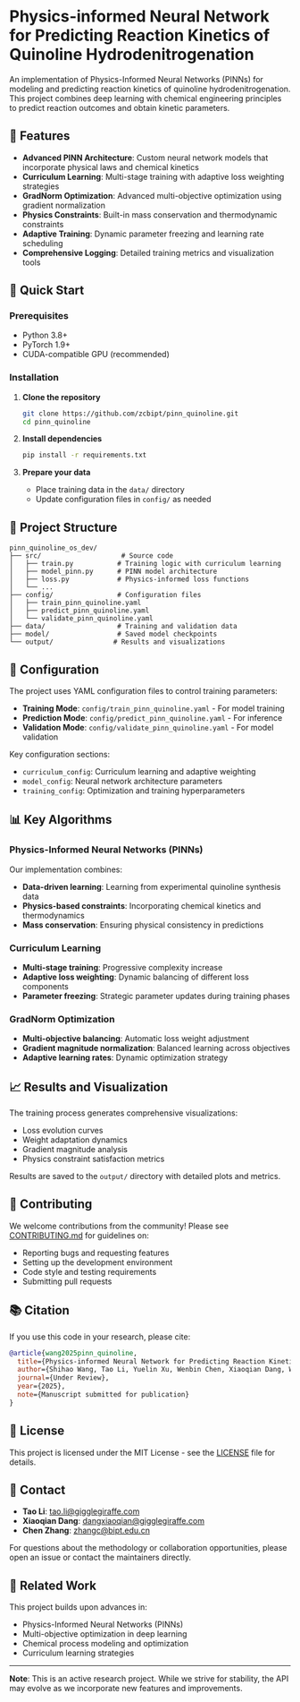 # Physics-informed Neural Network for Predicting Reaction Kinetics of Quinoline Hydrodenitrogenation

An implementation of Physics-Informed Neural Networks (PINNs) for modeling and predicting reaction kinetics of quinoline hydrodenitrogenation. This project combines deep learning with chemical engineering principles to predict reaction outcomes and obtain kinetic parameters.

## 🔬 Features

- **Advanced PINN Architecture**: Custom neural network models that incorporate physical laws and chemical kinetics
- **Curriculum Learning**: Multi-stage training with adaptive loss weighting strategies
- **GradNorm Optimization**: Advanced multi-objective optimization using gradient normalization
- **Physics Constraints**: Built-in mass conservation and thermodynamic constraints
- **Adaptive Training**: Dynamic parameter freezing and learning rate scheduling
- **Comprehensive Logging**: Detailed training metrics and visualization tools

## 🚀 Quick Start

### Prerequisites

- Python 3.8+
- PyTorch 1.9+
- CUDA-compatible GPU (recommended)

### Installation

1. **Clone the repository**
   ```bash
   git clone https://github.com/zcbipt/pinn_quinoline.git
   cd pinn_quinoline
   ```

2. **Install dependencies**
   ```bash
   pip install -r requirements.txt
   ```

3. **Prepare your data**
   - Place training data in the `data/` directory
   - Update configuration files in `config/` as needed

## 📁 Project Structure

```
pinn_quinoline_os_dev/
├── src/                    # Source code
│   ├── train.py           # Training logic with curriculum learning
│   ├── model_pinn.py      # PINN model architecture
│   ├── loss.py            # Physics-informed loss functions
│   └── ...
├── config/                # Configuration files
│   ├── train_pinn_quinoline.yaml
│   ├── predict_pinn_quinoline.yaml
│   └── validate_pinn_quinoline.yaml
├── data/                  # Training and validation data
├── model/                 # Saved model checkpoints
└── output/               # Results and visualizations
```

## 🔧 Configuration

The project uses YAML configuration files to control training parameters:

- **Training Mode**: `config/train_pinn_quinoline.yaml` - For model training
- **Prediction Mode**: `config/predict_pinn_quinoline.yaml` - For inference
- **Validation Mode**: `config/validate_pinn_quinoline.yaml` - For model validation

Key configuration sections:
- `curriculum_config`: Curriculum learning and adaptive weighting
- `model_config`: Neural network architecture parameters
- `training_config`: Optimization and training hyperparameters

## 📊 Key Algorithms

### Physics-Informed Neural Networks (PINNs)
Our implementation combines:
- **Data-driven learning**: Learning from experimental quinoline synthesis data
- **Physics-based constraints**: Incorporating chemical kinetics and thermodynamics
- **Mass conservation**: Ensuring physical consistency in predictions

### Curriculum Learning
- **Multi-stage training**: Progressive complexity increase
- **Adaptive loss weighting**: Dynamic balancing of different loss components
- **Parameter freezing**: Strategic parameter updates during training phases

### GradNorm Optimization
- **Multi-objective balancing**: Automatic loss weight adjustment
- **Gradient magnitude normalization**: Balanced learning across objectives
- **Adaptive learning rates**: Dynamic optimization strategy

## 📈 Results and Visualization

The training process generates comprehensive visualizations:
- Loss evolution curves
- Weight adaptation dynamics
- Gradient magnitude analysis
- Physics constraint satisfaction metrics

Results are saved to the `output/` directory with detailed plots and metrics.

## 🤝 Contributing

We welcome contributions from the community! Please see [CONTRIBUTING.md](CONTRIBUTING.md) for guidelines on:
- Reporting bugs and requesting features
- Setting up the development environment
- Code style and testing requirements
- Submitting pull requests

## 📚 Citation

If you use this code in your research, please cite:

```bibtex
@article{wang2025pinn_quinoline,
  title={Physics-informed Neural Network for Predicting Reaction Kinetics of Quinoline Hydrodenitrogenation},
  author={Shihao Wang, Tao Li, Yuelin Xu, Wenbin Chen, Xiaoqian Dang, Wei Zhang, Chen Zhang, Cuiqing Li, Yong Luo, Feng Liu and Mingfeng Li},
  journal={Under Review},
  year={2025},
  note={Manuscript submitted for publication}
}
```

## 📄 License

This project is licensed under the MIT License - see the [LICENSE](LICENSE) file for details.

## 📧 Contact

- **Tao Li**: tao.li@gigglegiraffe.com
- **Xiaoqian Dang**: dangxiaoqian@gigglegiraffe.com
- **Chen Zhang**: zhangc@bipt.edu.cn

For questions about the methodology or collaboration opportunities, please open an issue or contact the maintainers directly.

## 🔗 Related Work

This project builds upon advances in:
- Physics-Informed Neural Networks (PINNs)
- Multi-objective optimization in deep learning
- Chemical process modeling and optimization
- Curriculum learning strategies

---

**Note**: This is an active research project. While we strive for stability, the API may evolve as we incorporate new features and improvements.